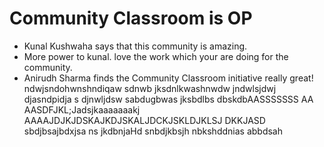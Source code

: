 # Community Classroom is OP

- Kunal Kushwaha says that this community is amazing.
- More power to kunal. love the work which your are doing for the community.
- Anirudh Sharma finds the Community Classroom initiative really great!
ndwjsndohwnshndiqaw sdnwb jksdnlkwashnwdw jndwlsjdwj djasndpidja s djnwljdsw 
sabdugbwas jksbdlbs dbskdbAASSSSSSS AA
 AASDFJKL;Jadsjkaaaaaaakj AAAAJDJKJDSKAJKDJSKALJDCKJSKLDJKLSJ DKKJASD
 sbdjbsajbdxjsa ns jkdbnjaHd snbdjkbsjh nbkshddnias abbdsah
